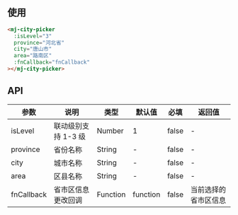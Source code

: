 <!--
 * @Description: 省市县联动组件文档
 * @Author: panrui
 * @Date: 2021-06-03 16:04:39
 * @LastEditTime: 2021-06-04 15:27:36
 * @LastEditors: panrui
 * 不忘初心,不负梦想
-->

## 使用

```html
<mj-city-picker
  :isLevel="3"
  province="河北省"
  city="唐山市"
  area="路南区"
  :fnCallback="fnCallback"
></mj-city-picker>
```

## API

| 参数       | 说明                | 类型     | 默认值   | 必填  | 返回值               |
| ---------- | ------------------- | -------- | -------- | ----- | -------------------- |
| isLevel    | 联动级别支持 1-3 级 | Number   | 1        | false | -                    |
| province   | 省份名称            | String   | -        | false | -                    |
| city       | 城市名称            | String   | -        | false | -                    |
| area       | 区县名称            | String   | -        | false | -                    |
| fnCallback | 省市区信息更改回调  | Function | function | false | 当前选择的省市区信息 |

